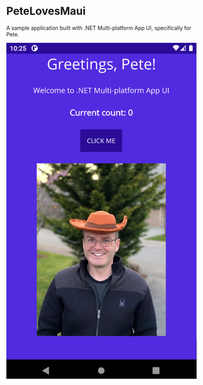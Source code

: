 # PeteLovesMaui
A sample application built with .NET Multi-platform App UI, specifically for Pete.

![Screenshot of PeteLovesMauil](https://github.com/svanvliet/PeteLovesMaui/raw/master/docs/images/maui-screenshot-android.png "Screenshot of PeteLovesMaui")
